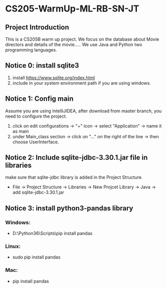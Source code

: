 # CS205-WarmUp-ML-RB-SN-JT
## Project Introduction
This is a CS205B warm up project. We focus on the database about Movie directors and details of the movie..... 
We use Java and Python two programming languages. 

## Notice 0: install sqlite3
1) install https://www.sqlite.org/index.html
2) include in your system environment path if you are using windows.

## Notice 1: Config main

Assume you are using IntelliJIDEA, after download from master branch, you need to configure the project.
1) click on edit configurations ->  "+" icon -> select "Application" -> name it as main
2) under Main_class section -> click on "..." on the right of the line -> then choose UserInterface.

## Notice 2: Include sqlite-jdbc-3.30.1.jar file in libraries

make sure that sqlite-jdbc library is added in the Project Structure. 
* File -> Project Structure -> Libraries -> New Projcet Library -> Java -> add sqlite-jdbc-3.30.1.jar

## Notice 3: install python3-pandas library

### Windows:
* D:\Python36\Scripts\pip install pandas
### Linux:
* sudo pip install pandas
### Mac:
* pip install pandas

